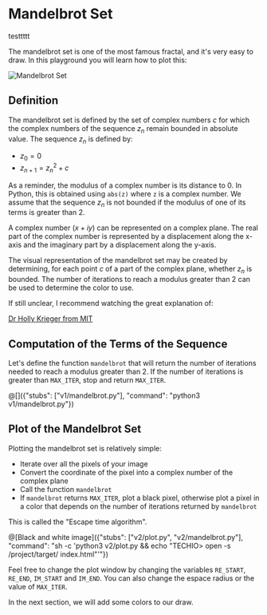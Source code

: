 # Mandelbrot Set

testtttt

The mandelbrot set is one of the most famous fractal, and it's very easy to draw. In this playground you will learn how to plot this:

![Mandelbrot Set](../cover.png)

## Definition

The mandelbrot set is defined by the set of complex numbers $`c`$ for which the complex numbers of the sequence $`z_n`$ remain bounded in absolute value. The sequence $`z_n`$ is defined by:

- $`z_0 = 0`$
- $`z_{n+1} = z_n^2 + c`$

As a reminder, the modulus of a complex number is its distance to 0. In Python, this is obtained using `abs(z)` where `z` is a complex number. We assume that the sequence $`z_n`$ is not bounded if the modulus of one of its terms is greater than 2.

A complex number ($`x + iy`$) can be represented on a complex plane. The real part of the complex number is represented by a displacement along the x-axis and the imaginary part by a displacement along the y-axis.

The visual representation of the mandelbrot set may be created by determining, for each point $`c`$ of a part of the complex plane, whether $`z_n`$ is bounded. The number of iterations to reach a modulus greater than 2 can be used to determine the color to use.

If still unclear, I recommend watching the great explanation of:

[Dr Holly Krieger from MIT](https://www.youtube.com/watch?v=NGMRB4O922I)

## Computation of the Terms of the Sequence

Let's define the function `mandelbrot` that will return the number of iterations needed to reach a modulus greater than 2. If the number of iterations is greater than `MAX_ITER`, stop and return `MAX_ITER`.

@[]({"stubs": ["v1/mandelbrot.py"], "command": "python3 v1/mandelbrot.py"})

## Plot of the Mandelbrot Set

Plotting the mandelbrot set is relatively simple:

- Iterate over all the pixels of your image
- Convert the coordinate of the pixel into a complex number of the complex plane
- Call the function `mandelbrot`
- If `mandelbrot` returns `MAX_ITER`, plot a black pixel, otherwise plot a pixel in a color that depends on the number of iterations returned by `mandelbrot`

This is called the "Escape time algorithm".

@[Black and white image]({"stubs": ["v2/plot.py", "v2/mandelbrot.py"], "command": "sh -c 'python3 v2/plot.py && echo \"TECHIO> open -s /project/target/ index.html\"'"})

Feel free to change the plot window by changing the variables `RE_START`, `RE_END`, `IM_START` and `IM_END`. You can also change the espace radius or the value of `MAX_ITER`.

In the next section, we will add some colors to our draw.
